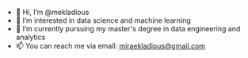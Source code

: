 - 👋 Hi, I’m @mekladious
- 👀 I’m interested in data science and machine learning
- 🌱 I’m currently pursuing my master's degree in data engineering and analytics
- 📫 You can reach me via email: miraekladious@gmail.com

<!---
mekladious/mekladious is a ✨ special ✨ repository because its `README.md` (this file) appears on your GitHub profile.
You can click the Preview link to take a look at your changes.
--->
